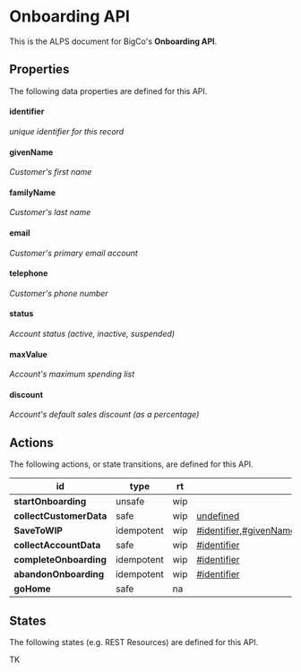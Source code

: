 # Onboarding API


This is the ALPS document for BigCo's **Onboarding API**.

## Properties


The following data properties are defined for this API.



#### identifier


_unique identifier for this record_

#### givenName


_Customer's first name_

#### familyName


_Customer's last name_

#### email


_Customer's primary email account_

#### telephone


_Customer's phone number_

#### status


_Account status (active, inactive, suspended)_

#### maxValue


_Account's maximum spending list_

#### discount


_Account's default sales discount (as a percentage)_

## Actions


The following actions, or state transitions, are defined for this API.



 | id | type | rt | args | notes | 
 | --- | --- | --- | --- | --- | 
 | **startOnboarding** | unsafe | wip |  | 
**collectCustomerData** | safe | wip | <a href='undefined'>undefined</a> | 
**SaveToWIP** | idempotent | wip | <a href='#identifier'>#identifier</a>,<a href='#givenName'>#givenName</a>,<a href='#familyName'>#familyName</a>,<a href='#email'>#email</a>,<a href='#telephone'>#telephone</a>,<a href='#status'>#status</a>,<a href='#maxValue'>#maxValue</a>,<a href='#discount'>#discount</a> | 
**collectAccountData** | safe | wip | <a href='#identifier'>#identifier</a> | 
**completeOnboarding** | idempotent | wip | <a href='#identifier'>#identifier</a> | 
**abandonOnboarding** | idempotent | wip | <a href='#identifier'>#identifier</a> | 
**goHome** | safe | na |  |  | 

## States


The following states (e.g. REST Resources) are defined for this API.


TK
